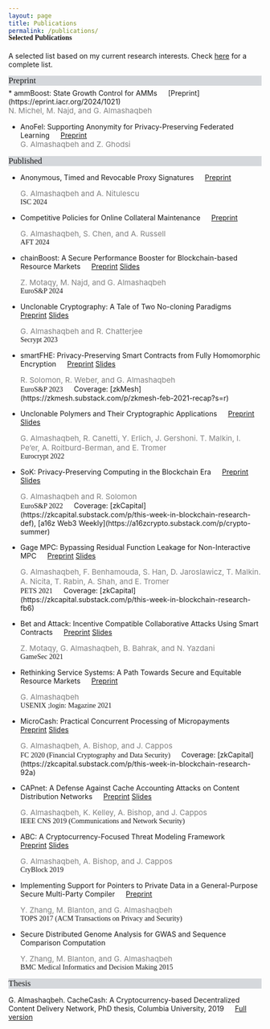 ```yaml
---
layout: page
title: Publications
permalink: /publications/
---
```


<h4 style="font-family: 'Comic Sans MS'; margin-top: -30px;">Selected Publications</h4>

A selected list based on my current research interests. Check [here](https://scholar.google.com/citations?hl=en&user=QKIkII0AAAAJ&view_op=list_works&sortby=pubdate) for a complete list.<br/>

<div style="font-family: 'Comic Sans MS'; font-size:17px; background-color:rgb(213, 216, 220);margin-bottom:6px;">Preprint</div> 
* ammBoost: State Growth Control for AMMs &emsp; [Preprint](https://eprint.iacr.org/2024/1021)<br/>
  <div style="color:grey; font-size:15px;">N. Michel, M. Najd, and G. Almashaqbeh</div>
  

* AnoFel: Supporting Anonymity for Privacy-Preserving Federated Learning &emsp; [Preprint](https://arxiv.org/abs/2306.06825)<br/>
  <div style="color:grey; font-size:15px;">G. Almashaqbeh and Z. Ghodsi</div>
  


<div style="font-family: 'Comic Sans MS'; font-size:17px; background-color:rgb(213, 216, 220);margin-bottom:6px;">Published</div> 

* Anonymous, Timed and Revocable Proxy Signatures &emsp; [Preprint](https://eprint.iacr.org/2023/833)<br/>
  <div style="color:grey; font-size:15px;">G. Almashaqbeh and A. Nitulescu</div>
  <span style="font-family: 'Comic Sans MS';">ISC 2024</span> 

* Competitive Policies for Online Collateral Maintenance &emsp; [Preprint](https://eprint.iacr.org/2024/1022)<br/>
  <div style="color:grey; font-size:15px;">G. Almashaqbeh, S. Chen, and A. Russell</div>
  <span style="font-family: 'Comic Sans MS';">AFT 2024</span> 

* chainBoost: A Secure Performance Booster for Blockchain-based Resource Markets &emsp; [Preprint](https://eprint.iacr.org/2024/1020) [Slides](../slides/chainboost-eurosp-2024.pdf)<br/>
  <div style="color:grey; font-size:15px;">Z. Motaqy, M. Najd, and G. Almashaqbeh</div>
  <span style="font-family: 'Comic Sans MS';">EuroS&P 2024</span> 

* Unclonable Cryptography: A Tale of Two No-cloning Paradigms &emsp; [Preprint](https://eprint.iacr.org/2023/702) [Slides](../slides/secrypt23.pdf)<br/>
  <div style="color:grey; font-size:15px;">G. Almashaqbeh and R. Chatterjee</div>
  <span style="font-family: 'Comic Sans MS';">Secrypt 2023</span> 

* smartFHE: Privacy-Preserving Smart Contracts from Fully Homomorphic Encryption &emsp; [Preprint](https://eprint.iacr.org/2021/133) [Slides](../slides/smartfhe.pdf) <br/>
  <div style="color:grey; font-size:15px;">R. Solomon, R. Weber, and G. Almashaqbeh</div>
  <span style="font-family: 'Comic Sans MS';">EuroS&P 2023</span> &emsp; Coverage: [zkMesh](https://zkmesh.substack.com/p/zkmesh-feb-2021-recap?s=r)

* Unclonable Polymers and Their Cryptographic Applications &emsp; [Preprint](https://eprint.iacr.org/2022/658) [Slides](../slides/eurocrypt22.pdf)<br/>
  <div style="color:grey; font-size:15px;">G. Almashaqbeh, R. Canetti, Y. Erlich, J. Gershoni. T. Malkin, I. Pe’er, A. Roitburd-Berman, and E. Tromer</div>
  <span style="font-family: 'Comic Sans MS';">Eurocrypt 2022</span> 

* SoK: Privacy-Preserving Computing in the Blockchain Era &emsp; [Preprint](https://eprint.iacr.org/2021/727.pdf) [Slides](../slides/sok-eurosp22.pdf)<br/>
  <div style="color:grey; font-size:15px;">G. Almashaqbeh and R. Solomon</div>
  <span style="font-family: 'Comic Sans MS';">EuroS&P 2022</span> &emsp; Coverage: [zkCapital](https://zkcapital.substack.com/p/this-week-in-blockchain-research-def), [a16z Web3 Weekly](https://a16zcrypto.substack.com/p/crypto-summer)

* Gage MPC: Bypassing Residual Function Leakage for Non-Interactive MPC &emsp; [Preprint](https://eprint.iacr.org/2021/256) [Slides](../slides/gagempc-pets-2021.pdf)<br/>
  <div style="color:grey; font-size:15px;">G. Almashaqbeh, F. Benhamouda, S. Han, D. Jaroslawicz, T. Malkin. A. Nicita, T. Rabin, A. Shah, and E. Tromer</div>
  <span style="font-family: 'Comic Sans MS';">PETS 2021</span> &emsp; Coverage: [zkCapital](https://zkcapital.substack.com/p/this-week-in-blockchain-research-fb6)

* Bet and Attack: Incentive Compatible Collaborative Attacks Using Smart Contracts &emsp; [Preprint](https://arxiv.org/pdf/2010.12280.pdf) [Slides](../slides/gamesec21.pdf)<br/>
  <div style="color:grey; font-size:15px;">Z. Motaqy, G. Almashaqbeh, B. Bahrak, and N. Yazdani</div>
  <span style="font-family: 'Comic Sans MS';">GameSec 2021</span>  

* Rethinking Service Systems: A Path Towards Secure and Equitable Resource Markets &emsp; [Preprint](./preprint/almashaqbeh-login-21.pdf)<br/>
  <div style="color:grey; font-size:15px;">G. Almashaqbeh</div>
  <span style="font-family: 'Comic Sans MS';">USENIX ;login: Magazine 2021</span> 

* MicroCash: Practical Concurrent Processing of Micropayments &emsp; [Preprint](https://arxiv.org/abs/1911.08520)  [Slides](../slides/microcash-fc-2020.pdf)<br/>
  <div style="color:grey; font-size:15px;">G. Almashaqbeh, A. Bishop, and J. Cappos</div>
  <span style="font-family: 'Comic Sans MS';">FC 2020 (Financial Cryptography and Data Security)</span> &emsp; Coverage: [zkCapital](https://zkcapital.substack.com/p/this-week-in-blockchain-research-92a)
  
* CAPnet: A Defense Against Cache Accounting Attacks on Content Distribution Networks &emsp; [Preprint](https://arxiv.org/abs/1906.10272)  [Slides](../slides/capnet-cns-2019.pdf)<br/>
  <div style="color:grey; font-size:15px;">G. Almashaqbeh, K. Kelley, A. Bishop, and J. Cappos</div>
  <span style="font-family: 'Comic Sans MS';">IEEE CNS 2019 (Communications and Network Security)</span>

* ABC: A Cryptocurrency-Focused Threat Modeling Framework &emsp; [Preprint](https://arxiv.org/abs/1903.03422) [Slides](../slides/abc-cryblock-2019.pdf)<br/>
  <div style="color:grey; font-size:15px;">G. Almashaqbeh, A. Bishop, and J. Cappos</div>
  <span style="font-family: 'Comic Sans MS';">CryBlock 2019</span>  

* Implementing Support for Pointers to Private Data in a General-Purpose Secure Multi-Party Compiler &emsp; [Preprint](https://arxiv.org/abs/1509.01763)<br/>
  <div style="color:grey; font-size:15px;">Y. Zhang, M. Blanton, and G. Almashaqbeh</div>
  <span style="font-family: 'Comic Sans MS';">TOPS 2017 (ACM Transactions on Privacy and Security)</span> 

* Secure Distributed Genome Analysis for GWAS and Sequence Comparison Computation<br/>
  <div style="color:grey; font-size:15px;">Y. Zhang, M. Blanton, and G. Almashaqbeh</div> 
  <div style="font-family: 'Comic Sans MS';">BMC Medical Informatics and Decision Making 2015</div>


<div style="font-family: 'Comic Sans MS'; font-size:17px; background-color:rgb(213, 216, 220);margin-bottom:6px;">Thesis</div> 

G. Almashaqbeh. CacheCash: A Cryptocurrency-based Decentralized Content Delivery Network, PhD thesis, Columbia University, 2019 &emsp; [Full version](https://academiccommons.columbia.edu/doi/10.7916/d8-kmv2-7n57)

